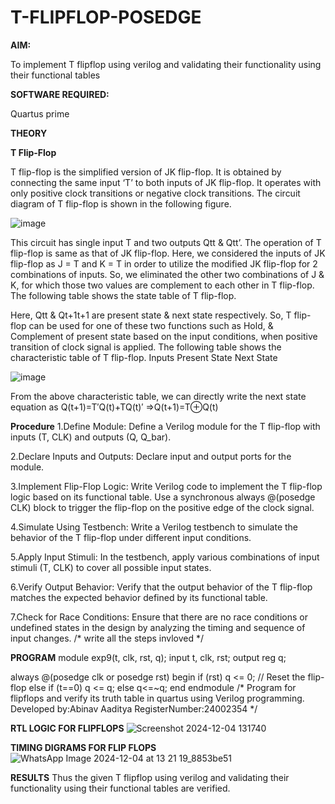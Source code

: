 # T-FLIPFLOP-POSEDGE

**AIM:**

To implement  T flipflop using verilog and validating their functionality using their functional tables

**SOFTWARE REQUIRED:**

Quartus prime

**THEORY**

**T Flip-Flop**

T flip-flop is the simplified version of JK flip-flop. It is obtained by connecting the same input ‘T’ to both inputs of JK flip-flop. It operates with only positive clock transitions or negative clock transitions. The circuit diagram of T flip-flop is shown in the following figure.

![image](https://github.com/naavaneetha/T-FLIPFLOP-POSEDGE/assets/154305477/458a68fe-2d08-4a9d-ac4f-7ae0480ce0bd)

 
This circuit has single input T and two outputs Qtt & Qtt’. The operation of T flip-flop is same as that of JK flip-flop. Here, we considered the inputs of JK flip-flop as J = T and K = T in order to utilize the modified JK flip-flop for 2 combinations of inputs. So, we eliminated the other two combinations of J & K, for which those two values are complement to each other in T flip-flop. The following table shows the state table of T flip-flop.

Here, Qtt & Qt+1t+1 are present state & next state respectively. So, T flip-flop can be used for one of these two functions such as Hold, & Complement of present state based on the input conditions, when positive transition of clock signal is applied. The following table shows the characteristic table of T flip-flop. Inputs Present State Next State

![image](https://github.com/naavaneetha/T-FLIPFLOP-POSEDGE/assets/154305477/cdd7fb32-539f-4b66-bb8d-f305a153c886)

 
From the above characteristic table, we can directly write the next state equation as Q(t+1)=T′Q(t)+TQ(t)′ ⇒Q(t+1)=T⊕Q(t)

**Procedure**
1.Define Module: Define a Verilog module for the T flip-flop with inputs (T, CLK) and outputs (Q, Q_bar).

2.Declare Inputs and Outputs: Declare input and output ports for the module.

3.Implement Flip-Flop Logic: Write Verilog code to implement the T flip-flop logic based on its functional table. Use a synchronous always @(posedge CLK) block to trigger the flip-flop on the positive edge of the clock signal.

4.Simulate Using Testbench: Write a Verilog testbench to simulate the behavior of the T flip-flop under different input conditions.

5.Apply Input Stimuli: In the testbench, apply various combinations of input stimuli (T, CLK) to cover all possible input states.

6.Verify Output Behavior: Verify that the output behavior of the T flip-flop matches the expected behavior defined by its functional table.

7.Check for Race Conditions: Ensure that there are no race conditions or undefined states in the design by analyzing the timing and sequence of input changes.
/* write all the steps invloved */

**PROGRAM**
 module exp9(t, clk, rst, q);
   input t, clk, rst;
   output reg q;
 
   always @(posedge clk or posedge rst) 
 begin
     if (rst)
       q <= 0; // Reset the flip-flop
     else if (t==0)
       q <= q; 
      else
         q<=~q;
   end
 endmodule
/* Program for flipflops and verify its truth table in quartus using Verilog programming. 
Developed by:Abinav Aaditya
RegisterNumber:24002354
*/

**RTL LOGIC FOR FLIPFLOPS**
![Screenshot 2024-12-04 131740](https://github.com/user-attachments/assets/aeb3eaed-6fd4-48af-abca-ef89610e310e)

**TIMING DIGRAMS FOR FLIP FLOPS**
![WhatsApp Image 2024-12-04 at 13 21 19_8853be51](https://github.com/user-attachments/assets/9935c36d-c2c5-404c-92c7-d3ec1c1479ac)

**RESULTS**
Thus the given T flipflop using verilog and validating their functionality using their functional tables are verified.
